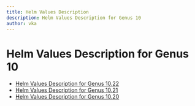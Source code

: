 ```yaml
---
title: Helm Values Description
description: Helm Values Description for Genus 10
author: vka
---
```


# Helm Values Description for Genus 10

- [Helm Values Description for Genus 10.22](genus-10.22.md)
- [Helm Values Description for Genus 10.21](genus-10.21.md)
- [Helm Values Description for Genus 10.20](genus-10.20.md)
